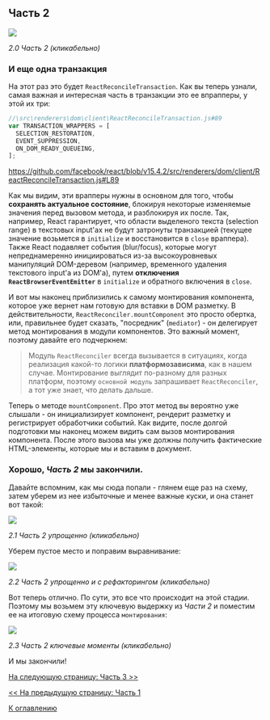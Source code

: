 ## Часть 2

[![](https://rawgit.com/Bogdan-Lyashenko/Under-the-hood-ReactJS/master/stack/images/2/part-2.svg)](https://rawgit.com/Bogdan-Lyashenko/Under-the-hood-ReactJS/master/stack/images/2/part-2.svg)

<em>2.0 Часть 2 (кликабельно)</em>

### И еще одна транзакция

На этот раз это будет `ReactReconcileTransaction`. Как вы теперь узнали, самая важная и интересная часть в транзакции это ее впрапперы, у этой их три:

```javascript
//\src\renderers\dom\client\ReactReconcileTransaction.js#89
var TRANSACTION_WRAPPERS = [
  SELECTION_RESTORATION,
  EVENT_SUPPRESSION,
  ON_DOM_READY_QUEUEING,
];
```
https://github.com/facebook/react/blob/v15.4.2/src/renderers/dom/client/ReactReconcileTransaction.js#L89

Как мы видим, эти врапперы нужны в основном для того, чтобы **сохранять актуальное состояние**, блокируя некоторые изменяемые значения перед вызовом метода, и разблокируя их после. Так, например, React гарантирует, что области выделеного текста (selection range) в текстовых input'ах не будут затронуты транзакцией (текущее значение возьмется в `initialize` и восстановится в `close` враппера). Также React подавляет события (blur/focus), которые могут непреднамеренно инициироваться из-за высокоуровневых манипуляций DOM-деревом (например, временного удаления текстового input'а из DOM'а), путем **отключения `ReactBrowserEventEmitter`** в `initialize` и обратного включения в `close`.

И вот мы наконец приблизились к самому монтирования компонента, которое уже вернет нам готовую для вставки в DOM разметку. В действительности, `ReactReconciler.mountComponent` это просто обертка, или, правильнее будет сказать, "посредник" (`mediator`) - он делегирует метод монтирования в модули компонентов. Это важный момент, поэтому давайте его подчеркнем:

> Модуль `ReactReconciler` всегда вызывается в ситуациях, когда реализация какой-то логики **платформозависима**, как в нашем случае. Монтирование выглядит по-разному для разных платформ, поэтому `основной модуль` запрашивает `ReactReconciler`, а тот уже знает, что делать дальше.

Теперь о методе `mountComponent`. Про этот метод вы вероятно уже слышали - он инициализирует компонент, рендерит разметку и регистрирует обработчики событий. Как видите, после долгой подготовки мы наконец можем видить сам вызов монтирования компонента. После этого вызова мы уже должны получить фактические HTML-элементы, которые мы и вставим в документ.


### Хорошо, *Часть 2* мы закончили.

Давайте вспомним, как мы сюда попали - глянем еще раз на схему, затем уберем из нее избыточные и менее важные куски, и она станет вот такой:

[![](https://rawgit.com/Bogdan-Lyashenko/Under-the-hood-ReactJS/master/stack/images/2/part-2-A.svg)](https://rawgit.com/Bogdan-Lyashenko/Under-the-hood-ReactJS/master/stack/images/2/part-2-A.svg)

<em>2.1 Часть 2 упрощенно (кликабельно)</em>

Уберем пустое место и поправим выравнивание:

[![](https://rawgit.com/Bogdan-Lyashenko/Under-the-hood-ReactJS/master/stack/images/2/part-2-B.svg)](https://rawgit.com/Bogdan-Lyashenko/Under-the-hood-ReactJS/master/stack/images/2/part-2-B.svg)

<em>2.2 Часть 2 упрощенно и с рефакторингом (кликабельно)</em>

Вот теперь отлично. По сути, это все что происходит на этой стадии. Поэтому мы возьмем эту ключевую выдержку из *Части 2* и поместим ее на итоговую схему процесса `монтирования`:

[![](https://rawgit.com/Bogdan-Lyashenko/Under-the-hood-ReactJS/master/stack/images/2/part-2-C.svg)](https://rawgit.com/Bogdan-Lyashenko/Under-the-hood-ReactJS/master/stack/images/2/part-2-C.svg)

<em>2.3 Часть 2 ключевые моменты (кликабельно)</em>

И мы закончили!


[На следующую страницу: Часть 3 >>](../../../../stack/book/Part-3.md)

[<< На предыдущую страницу: Часть 1](./Part-1.md)


[К оглавлению](../../README.md)
